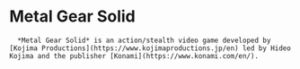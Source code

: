 # Metal Gear Solid
      *Metal Gear Solid* is an action/stealth video game developed by [Kojima Productions](https://www.kojimaproductions.jp/en) led by Hideo Kojima and the publisher [Konami](https://www.konami.com/en/). 
     
